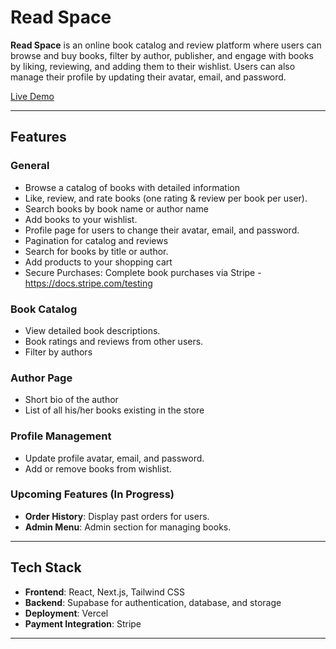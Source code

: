 # Read Space

**Read Space** is an online book catalog and review platform where users can browse and buy books, filter by author, publisher, and engage with books by liking, reviewing, and adding them to their wishlist. Users can also manage their profile by updating their avatar, email, and password.

[Live Demo](https://read-space-alpha.vercel.app/)

---


## Features

### General
- Browse a catalog of books with detailed information
- Like, review, and rate books (one rating & review per book per user).
- Search books by book name or author name
- Add books to your wishlist.
- Profile page for users to change their avatar, email, and password.
- Pagination for catalog and reviews
- Search for books by title or author.
- Add products to your shopping cart
- Secure Purchases: Complete book purchases via Stripe - https://docs.stripe.com/testing

   

### Book Catalog
- View detailed book descriptions.
- Book ratings and reviews from other users.
- Filter by authors

### Author Page
-  Short bio of the author
-  List of all his/her books existing in the store

### Profile Management
- Update profile avatar, email, and password.
- Add or remove books from wishlist.

### Upcoming Features (In Progress)

- **Order History**: Display past orders for users.
- **Admin Menu**: Admin section for managing books.


---

## Tech Stack

- **Frontend**: React, Next.js, Tailwind CSS
- **Backend**: Supabase for authentication, database, and storage
- **Deployment**: Vercel
- **Payment Integration**: Stripe

---

